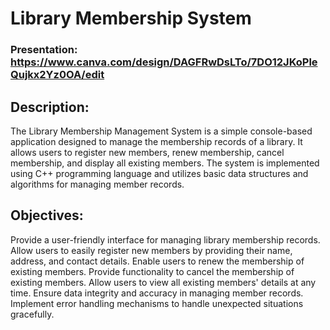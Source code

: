 # Library Membership System
### Presentation: https://www.canva.com/design/DAGFRwDsLTo/7DO12JKoPleQujkx2Yz0OA/edit

## Description:

The Library Membership Management System is a simple console-based application designed to manage the membership records of a library. It allows users to register new members, renew membership, cancel membership, and display all existing members. The system is implemented using C++ programming language and utilizes basic data structures and algorithms for managing member records.

## Objectives:

Provide a user-friendly interface for managing library membership records.
Allow users to easily register new members by providing their name, address, and contact details.
Enable users to renew the membership of existing members.
Provide functionality to cancel the membership of existing members.
Allow users to view all existing members' details at any time.
Ensure data integrity and accuracy in managing member records.
Implement error handling mechanisms to handle unexpected situations gracefully.


